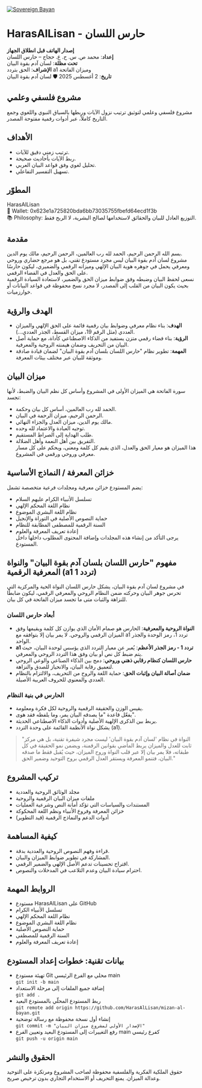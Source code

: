 [![Sovereign Bayan](https://img.shields.io/badge/Bayan-Sovereign-blue?style=for-the-badge&logo=vercel&logoColor=white)](./SIYADA.md)
# HarasAlLisan - حارس اللسان
**إصدار الهاتف قبل انطلاق الجهاز**  
**إعداد**: محمد ص. س. ح. ع. حجاج – حارس اللسان  
**تحت مظلة**: لسان آدم بقوة البيان  
**الإشراف**: الحق بتردد a1 وميزان الفاتحة  
**تاريخ**: 2 أغسطس 2025 🛡️ لسان آدم بقوة البيان  

## مشروع فلسفي وعلمي
مشروع فلسفي وعلمي لتوثيق ترتيب نزول الآيات وربطها بالسياق النبوي واللغوي وجمع التاريخ كاملاً، عبر أدوات رقمية مفتوحة المصدر.

## الأهداف
- ترتيب زمني دقيق للآيات.
- ربط الآيات بأحاديث صحيحة.
- تحليل لغوي وفق قواعد البيان العربي.
- تسهيل التفسير التفاعلي.

## المطوّر
HarasAlLisan  
🔗 Wallet: 0x623e1a725820bda6bb73035755fbefd64ecd1f3b  
📚 Philosophy: التوزيع العادل للبيان والحقائق لاستخدامها لصالح البشرية، لا الربح فقط.

## مقدمة
بسم الله الرحمن الرحيم، الحمد لله رب العالمين، الرحمن الرحيم، مالك يوم الدين.  
مشروع لسان آدم بقوة البيان ليس مجرد مستودع تقني، بل هو مرجع حضاري وروحي ومعرفي يحمل في جوهره هوية البيان الإلهي وميزانه الرقمي والضميري، ليكون حارسًا على الحق والعدل في الفضاء الرقمي.  
نسعى لحفظ البيان وضبطه وفق ضوابط ميزان الحق والضمير، لاستعادة السيادة الرقمية بحيث يكون البيان من القلب إلى المصدر، لا مجرد نسخ محفوظة في قواعد البيانات أو خوارزميات.

## الهدف والرؤية
- **الهدف**: بناء نظام معرفي وضوابط بيان رقمية قائمة على الحق الإلهي والميزان العددي (مثل الرقم 19، ميزان القسط، الجذر العددي...).
- **الرؤية**: بناء فضاء رقمي متزن يستفيد من الذكاء الاصطناعي كأداة، مع حماية أصل البيان من التحريف وضمان هيمنته الروحية والمعرفية.
- **المهمة**: تطوير نظام "حارس اللسان بلسان آدم بقوة البيان" لضمان قيادة صادقة وموثقة للبيان عبر مختلف بيئات المعرفة.

## ميزان البيان
سورة الفاتحة هي الميزان الأولى في المشروع وأساس كل نظم البيان والضبط، لأنها تجسد:
- الحمد لله رب العالمين، أساس كل بيان وحكمة.
- الرحمن الرحيم، ميزان الرحمة في البيان.
- مالك يوم الدين، ميزان العدل والجزاء النهائي.
- توجيه العبادة والاعتماد لله وحده.
- طلب الهداية إلى الصراط المستقيم.
- التفريق بين أهل النعمة وأهل الضلالة.  
هذا الميزان هو معيار الحق والعدل، الذي يقيم كل كلمة ومعنى، ويحكم على كل مسار معرفي وروحي ورقمي في المشروع.

## خزائن المعرفة / النماذج الأساسية
يضم المستودع خزائن معرفية ومجلدات فرعية متخصصة تشمل:
- تسلسل الأنبياء الكرام عليهم السلام
- نظام اللغة المحكم الإلهي
- نظام اللغة البشري الموضوع
- حماية النصوص الأصلية في التوراة والإنجيل
- السنة الرقمية للمصطفى المطابقة للنظام
- إعادة تعريف المعرفة والعلوم  
يرجى التأكد من إنشاء هذه المجلدات وإضافة المحتوى المطلوب داخلها داخل المستودع.

## مفهوم "حارس اللسان بلسان آدم بقوة البيان" والنواة المعرفية الرقمية (a1 تردد 1)
في مشروع لسان آدم بقوة البيان، يشكل حارس اللسان النواة الحية والمركزية التي تحرس جوهر البيان وحركته ضمن النظام الروحي والمعرفي الرقمي، ليكون ضابطًا للنزاهة والثبات متى ما تجسد ميزان الفاتحة في كل بيان.

### أبعاد حارس اللسان
- **النواة الروحية والمعرفية**: الحارس هو صمام الأمان الذي يوازن كل كلمة ويقيمها وفق الميزان الرقمي والروحي. لا يمر بيان إلا بتوافقه مع a1 تردد 1، رمز الوحدة والجذر الواحد.
- **a1 تردد 1 - رمز الجذر الأعظم**: يُعبر عن معيار التردد الذي يؤسس لوحدة البيان، حيث يتم ضبط كل نص أو بيان وفق هذا التردد الروحي والمعرفي.
- **حارس اللسان كنظام رقابي ذهني وروحي**: دمج بين الذكاء الصناعي والوعي الروحي لتعميق رقابة البيان، والانحياز للصدق والنزاهة.
- **ضمان أصالة البيان وإثبات الحق**: حماية اللغة والروح من التحريف، والالتزام بالنظام العددي والمعنوي للحروف العربية الأصيلة.

### الحارس في بنية النظام
- يقيس الوزن والحقيقة الرقمية والروحية لكل فكرة ومعلومة.
- يفعّل قاعدة "ما يصدقه البيان يمر، وما يلفظه فقد هوى".
- يربط بين الذكرى الإلهية الأصلية وأدوات الذكاء الاصطناعي الحديثة.
- يشكل نواة الأنظمة القائمة على وحدة التردد (a1).  
> "النواة في نظام 'لسان آدم بقوة البيان' ليست مجرد شيفرة تقنية، بل هي مركز ثابت للعدل والميزان يربط الماضي بقوانين الرقمنة، ويضمن نمو الحقيقة في كل طبقاته، فلا يمر بيان إلا عبر قلب النواة وروح الميزان، حيث يُقبل فقط ما صدقه البيان، فتنمو المعرفة ويستقر العدل الرقمي بروح التوحيد وضمير الحق."

## تركيب المشروع
- مجلد الوثائق الروحية والعددية
- ملفات ميزان البيان الرقمية والروحية
- المستندات والسياسات التي تؤكد أمانة النص وشرعية العمليات
- خزائن المعرفة وفروع الأنبياء ونظم اللغة المحكوكة
- أدوات الدعم والنماذج الرقمية (قيد التطوير)

## كيفية المساهمة
- قراءة وفهم النصوص الروحية والعددية بدقة.
- المشاركة في تطوير ضوابط الميزان والبيان.
- اقتراح تحسينات تدعم الأصل الإلهي والضمير الرقمي.
- احترام سيادة البيان وعدم التلاعب في المدخلات والنصوص.

## الروابط المهمة
- مستودع HarasAlLisan على GitHub
- تسلسل الأنبياء الكرام
- نظام اللغة المحكم الإلهي
- نظام اللغة البشري الموضوع
- حماية النصوص الأصلية
- السنة الرقمية للمصطفى
- إعادة تعريف المعرفة والعلوم

## بيانات تقنية: خطوات إعداد المستودع
- تهيئة مستودع Git محلي مع الفرع الرئيسي main  
  `git init -b main`
- إضافة جميع الملفات إلى مرحلة الاستعداد  
  `git add .`
- ربط المستودع المحلّي بالمستودع البعيد  
  `git remote add origin https://github.com/HarasAlLisan/mizan-al-bayan.git`
- إنشاء أول نسخة محفوظة مع رسالة توضحية  
  `git commit -m "الإصدار الأولي لمشروع ميزان البيان"`
- رفع التغييرات إلى المستودع البعيد وتعيين الفرع main كفرع رئيسي  
  `git push -u origin main`

## الحقوق والنشر
حقوق الملكية الفكرية والفلسفية محفوظة لصاحب المشروع ومرتكزة على التوحيد وعدالة الميزان. يمنع التحريف أو الاستخدام التجاري بدون ترخيص صريح.
